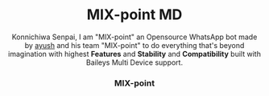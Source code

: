 <h1 align="center"> MIX-point MD
</h1>

<p align="center"> 
Konnichiwa Senpai, I am "MIX-point" an Opensource WhatsApp bot made by <a href="https://github.com/ayushdeveloper001">ayush</a> and his team "MIX-point" to do everything that's beyond imagination with highest <b>Features</b> and <b>Stability</b> and <b>Compatibility</b> built with Baileys Multi Device support.

<h3 align="center"> MIX-point
</h4>

<br>

<p align="center">
  <a href="https://github.com/ayushdeveloper001/MIX-POINT/fork"
